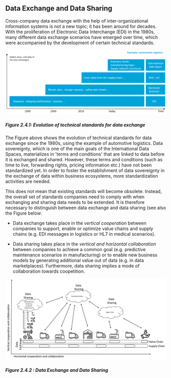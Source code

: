 ## Data Exchange and Data Sharing ##

Cross-company data exchange with the help of inter-organizational
information systems is not a new topic; it has been around for decades.
With the proliferation of Electronic Data Interchange (EDI) in the
1980s, many different data exchange scenarios have emerged over time,
which were accompanied by the development of certain technical
standards.

![Evolution of technical standards for data exchange](media/image13.png)
##### Figure 2.4.1: Evolution of technical standards for data exchange

The Figure above shows the evolution of
technical standards for data exchange since the 1980s, using the example
of automotive logistics. Data sovereignty, which is one of the main
goals of the International Data Spaces, materializes in  'terms and
conditions' that are linked to data before it is exchanged and shared.
However, these terms and conditions (such as time to live, forwarding
rights, pricing information etc.) have not been standardized yet. In
order to foster the establishment of data sovereignty in the exchange of
data within business ecosystems, more standardization activities are
needed.

This does not mean that existing standards will become obsolete.
Instead, the overall set of standards companies need to comply with when
exchanging and sharing data needs to be extended. It is therefore
necessary to distinguish between data exchange and data sharing (see
also the Figure below:

- Data exchange takes place in the *vertical cooperation* between
    companies to support, enable or optimize value chains and supply
    chains (e.g. EDI messages in logistics or HL7 in medical scenarios).

- Data sharing takes place in the *vertical and horizontal
    collaboration* between companies to achieve a common goal (e.g.
    predictive maintenance scenarios in manufacturing) or to enable new
    business models by generating additional value out of data (e.g. in
    data marketplaces). Furthermore, data sharing implies a mode of
    collaboration towards coopetition.

![Data exchange vs. data sharing](media/image14.png) 
##### Figure 2.4.2 : Data Exchange and Data Sharing
